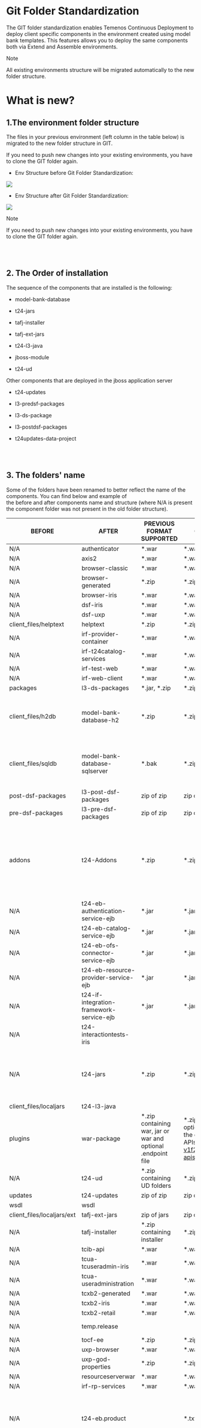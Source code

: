 # Git Folder Standardization #

The GIT folder standardization enables Temenos Continuous Deployment to deploy client specific components in the environment created using model bank templates. This features allows you to deploy the same components both via Extend and Assemble environments.

> [!Note]
> All existing environments structure will be migrated automatically to the new folder structure.

# What is new? #

## 1.The environment folder structure ##

The files in your previous environment (left column in the table below) is migrated to the new folder structure in GIT.

If you need to push new changes into your existing environments, you have to clone the GIT folder again.

- Env Structure before Git Folder Standardization: 

 ![](./images/old-env-structure.png)

- Env Structure after Git Folder Standardization:

 ![](./images/new-env-structure.png)

>[!Note]
>If you need to push new changes into your existing environments, you have to clone the GIT folder again.

<br>
</br>

## 2. The Order of installation ##
 The sequence of the components that are installed is the following:

- model-bank-database​

- t24-jars​

- tafj-installer​

- tafj-ext-jars​

- t24-l3-java​

- jboss-module​

- t24-ud​

Other components​ that are deployed in the jboss application server

- t24-updates​

- l3-predsf-packages​

- l3-ds-package​

- l3-postdsf-packages​

- t24updates-data-project

<br>
</br>

## 3. The folders' name ##

Some of the folders have been renamed to better reflect the name of the components. You can find below and example of the before and after components name and structure (where N/A is present the component folder was not present in the old folder structure).

|  BEFORE                    | AFTER                                    | PREVIOUS FORMAT SUPPORTED                                    | CURRENT FORMAT SUPPORTED                                                                                                                                                                        | NOTES AND CHANGES IN THE   EXISTING FUNCTIONALITY                                                                                                                                                                                                                         |
|----------------------------|------------------------------------------|--------------------------------------------------------------|-------------------------------------------------------------------------------------------------------------------------------------------------------------------------------------------------|---------------------------------------------------------------------------------------------------------------------------------------------------------------------------------------------------------------------------------------------------------------------------|
| N/A                        | authenticator                            | *.war                                                        | *.war                                                                                                                                                                                           | N/A                                                                                                                                                                                                                                                                       |
| N/A                        | axis2                                    | *.war                                                        | *.war                                                                                                                                                                                           | N/A                                                                                                                                                                                                                                                                       |
| N/A                        | browser-classic                          | *.war                                                        | *.war                                                                                                                                                                                           | N/A                                                                                                                                                                                                                                                                       |
| N/A                        | browser-generated                        | *.zip                                                        | *.zip                                                                                                                                                                                           | N/A                                                                                                                                                                                                                                                                       |
| N/A                        | browser-iris                             | *.war                                                        | *.war                                                                                                                                                                                           | N/A                                                                                                                                                                                                                                                                       |
| N/A                        | dsf-iris                                 | *.war                                                        | *.war                                                                                                                                                                                           | N/A                                                                                                                                                                                                                                                                       |
| N/A                        | dsf-uxp                                  | *.war                                                        | *.war                                                                                                                                                                                           | N/A                                                                                                                                                                                                                                                                       |
| client_files/helptext      | helptext                                 | *.zip                                                        | *.zip                                                                                                                                                                                           | N/A                                                                                                                                                                                                                                                                       |
| N/A                        | irf-provider-container                   | *.war                                                        | *.war                                                                                                                                                                                           | N/A                                                                                                                                                                                                                                                                       |
| N/A                        | irf-t24catalog-services                  | *.war                                                        | *.war                                                                                                                                                                                           | N/A                                                                                                                                                                                                                                                                       |
| N/A                        | irf-test-web                             | *.war                                                        | *.war                                                                                                                                                                                           | N/A                                                                                                                                                                                                                                                                       |
| N/A                        | irf-web-client                           | *.war                                                        | *.war                                                                                                                                                                                           | N/A                                                                                                                                                                                                                                                                       |
| packages                   | l3-ds-packages                           | *.jar, *.zip                                                 | *.zip                                                                                                                                                                                           | N/A                                                                                                                                                                                                                                                                       |
| client_files/h2db          | model-bank-database-h2                   | *.zip                                                        | *.zip                                                                                                                                                                                           | db.properties   file should be included in the zip file . The format of db.properties should   be as follows: db_name=TAFJDB -> without extension .mv.db or .h2.db.                                                                                                       |
| client_files/sqldb         | model-bank-database-sqlserver            | *.bak                                                        | *.zip                                                                                                                                                                                           | db.properties file   should be included in the zip file . The format of db.properties should be as follows: db_name=UTPSQL2016 -> without extension names.                                                                                                                |
| post-dsf-packages          | l3-post-dsf-packages                     | zip of zip                                                   | zip of zip                                                                                                                                                                                      | N/A                                                                                                                                                                                                                                                                       |
| pre-dsf-packages           | l3-pre-dsf-packages                      | zip of zip                                                   | zip of zip                                                                                                                                                                                      | N/A                                                                                                                                                                                                                                                                       |
| addons                     | t24-Addons                               | *.zip                                                        | *.zip                                                                                                                                                                                           | The environment file can be provided along with the jars/wars which contains JAVA_OPTS that can to be added in the appserver startup. If only environment file inside the zip is provided the JAVA_OPTS will be added to the appserver without copying any war/jar files. |
| N/A                        | t24-eb-authentication-service-ejb        | *.jar                                                        | *.jar                                                                                                                                                                                           | N/A                                                                                                                                                                                                                                                                       |
| N/A                        | t24-eb-catalog-service-ejb               | *.jar                                                        | *.jar                                                                                                                                                                                           | N/A                                                                                                                                                                                                                                                                       |
| N/A                        | t24-eb-ofs-connector-service-ejb         | *.jar                                                        | *.jar                                                                                                                                                                                           | N/A                                                                                                                                                                                                                                                                       |
| N/A                        | t24-eb-resource-provider-service-ejb     | *.jar                                                        | *.jar                                                                                                                                                                                           | N/A                                                                                                                                                                                                                                                                       |
| N/A                        | t24-if-integration-framework-service-ejb | *.jar                                                        | *.jar                                                                                                                                                                                           | N/A                                                                                                                                                                                                                                                                       |
| N/A                        | t24-interactiontests-iris                |                                                              |                                                                                                                                                                                                 | N/A                                                                                                                                                                                                                                                                       |
| N/A                        | t24-jars                                 | *.zip                                                        | *.zip                                                                                                                                                                                           | zip of multiple folders containing jars. For eg: t24lib, l3lib. Note: We   use the folders t24lib and l3lib for core and l3 libraries respectively.   Hence the same naming convention has to be used for the artifacts.                                                  |
| client_files/localjars     | t24-l3-java                              |                                                              |                                                                                                                                                                                                 | zip of l3libraries                                                                                                                                                                                                                                                        |
| plugins                    | war-package                              | *.zip containing war, jar or war and optional .endpoint file | *.zip containing war, jar or war and optional .endpoint file   which contains the dns name. Ie.:  Provider   APIs~https://t24-v1f2k9y77x18.temenos.cloud/provider-apis/api/v1.0.0/meta/apidocs | Optional .endpoint file within *.zip should now contain he   keyword 'localhost' instead of the dnsname to be able to used during factory   run. Ie.: Provider   APIs~https://localhost/provider-apis/api/v1.0.0/meta/apidocs                                             |
| N/A                        | t24-ud                                   | *.zip containing UD folders                                  | *.zip containing UD folders                                                                                                                                                                     | N/A                                                                                                                                                                                                                                                                       |
| updates                    | t24-updates                              | zip of zip                                                   | zip of zip                                                                                                                                                                                      | N/A                                                                                                                                                                                                                                                                       |
| wsdl                       | wsdl                                     |                                                              |                                                                                                                                                                                                 | N/A                                                                                                                                                                                                                                                                       |
| client_files/localjars/ext | tafj-ext-jars                            | zip of jars                                                  | zip of jars                                                                                                                                                                                     | zip of l3libraries                                                                                                                                                                                                                                                        |
| N/A                        | tafj-installer                           | *.zip containing installer                                   | *.zip containing installer                                                                                                                                                                      | N/A                                                                                                                                                                                                                                                                       |
| N/A                        | tcib-api                                 | *.war                                                        | *.war                                                                                                                                                                                           | N/A                                                                                                                                                                                                                                                                       |
| N/A                        | tcua-tcuseradmin-iris                    | *.war                                                        | *.war                                                                                                                                                                                           | N/A                                                                                                                                                                                                                                                                       |
| N/A                        | tcua-useradministration                  | *.war                                                        | *.war                                                                                                                                                                                           | N/A                                                                                                                                                                                                                                                                       |
| N/A                        | tcxb2-generated                          | *.war                                                        | *.war                                                                                                                                                                                           | N/A                                                                                                                                                                                                                                                                       |
| N/A                        | tcxb2-iris                               | *.war                                                        | *.war                                                                                                                                                                                           | N/A                                                                                                                                                                                                                                                                       |
| N/A                        | tcxb2-retail                             | *.war                                                        | *.war                                                                                                                                                                                           | N/A                                                                                                                                                                                                                                                                       |
| N/A                        | temp.release                             |                                                              |                                                                                                                                                                                                 | *.zip containing the temp.release                                                                                                                                                                                                                                         |
| N/A                        | tocf-ee                                  | *.zip                                                        | *.zip                                                                                                                                                                                           | N/A                                                                                                                                                                                                                                                                       |
| N/A                        | uxp-browser                              | *.war                                                        | *.war                                                                                                                                                                                           | N/A                                                                                                                                                                                                                                                                       |
| N/A                        | uxp-god-properties                       | *.zip                                                        | *.zip                                                                                                                                                                                           | N/A                                                                                                                                                                                                                                                                       |
| N/A                        | resourceserverwar                        | *.war                                                        | *.war                                                                                                                                                                                           | N/A                                                                                                                                                                                                                                                                       |
| N/A                        | irf-rp-services                          | *.war                                                        | *.war                                                                                                                                                                                           | N/A                                                                                                                                                                                                                                                                       |
| N/A                        | t24-eb.product                           |                                                              |  *.txt                                                                                                                                                                                          |  The text file should contain the number of product ,   product name separated by ‘~' (more than 1 product) and product codes   separated by '~’ (more than 1 product) . EX: 2,name1~name2,code1~code2                                                                    |
| N/A                        | jboss-modules                            |                                                              |  *.zip                                                                                                                                                                                          | *.zip containing   the folders, sub folders, jars, with the module.xml which can be unzipped to   modules folder in jboss      It also checks for the existing folders com/temenos/t24, com/temenos/tafj   ,system ,if exists it is ignored and other folders are copied  |
| N/A                        | standalone.xml                           |                                                              | *.xml                                                                                                                                                                                           | *.xml containing standalone.xml file. The template file for   OSS and TSS are provided at point 6 in this user guide for both OSS and TSS   templates.                                                                                                                    |

<br>
</br>

## 4. How to deploy an update to an environment? ##

### 4.1. Clone the environment repository ###
Refer to this [user guide](http://documentation.temenos.cloud/home/techguides/deploy-an-update-to-an-existing-environment.html#clone-environment-repository).

### 4.2 Commit & push the changes to the Environment Repository ###

> [!Note]
>Always Git → Pull before pushing new code in the environment repository. This command fetches and downloads content from a remote repository and immediately update the local repository to match that content.

 ![](./images/git-pull.png)

### 4.3 Deploy the changes  ###

Refer to [this page](http://documentation.temenos.cloud/home/techguides/deploy-an-update-to-an-existing-environment.html#commit--push-features-to-repository) to learn how to deploy the changes to your environment.

During the deployment, the **Start**, **Stop**, **Rebuild**, **Upgrade** and **Clone Environment** buttons are not disabled.

> [!Note]
>It is very important to place the components in the folder with the format that the Temenos Continuous Deployment expects. Otherwise, your deployment fails. Below you can find an exercise with a passed and failed deployment - the root cause is the wrong file format deployed.

- Passed Deployment:

![](./images/passed-env.png)

- Failed Deployment:

 ![](./images/failed-env.png)

### 4.4 Standalone.xml file notes ###

There are different standalone.xml templates for TSS and OSS. These are provided to you by us.

### 4.4.1 The standalone.xml TSS template: ###
- don’t change any of the static values

- the only changes you can apply to the files are

- in the datasource code block and give a new name (ie. instead of jndi-name="java:/jdbc/t24DS" you can change the name from t24DS to another one) or change the min/max-pool-size. If you want to add more datasource copy the entire code block highlighted below.

  ![](./images/standalone-tss.png)

- in the queues add new connection pools (copy-paste the link and change the name, max-pool-size)

  ![](./images/standalone-queues.png)

- add custom queues ( copy the highlighted queue below and add another name (ie. instead of tecEventsTopic you can add another name)

 ![](./images/standalone-custom-queues.png)

 **Other alterations added to the XML file will result in a failed deployment.**

### 4.4.2 The db.properties file - only applicatble for OSS templates! ###

You can place the TAFJDB.zip file in the model-bank-database-h2 folder:

  ![](./images/tafjdb.png)

The Git Folder Standardization allows you to add the db.properties file into the TAFJDB.zip. The db.properties file contains the db name, clientdb user and pass:

  ![](./images/db.properties.png)

If the folder inside TAFJDB.zip file is renamed, then it is mandatory in the db.properties to add the db-name the same as the db folder name and the credentials for the respective db.

  ![](./images/db.properties2.png)

>[!Note]
>If you want to overwrite the database it is important to do at least one change before deploying it. Otherwise the platform will pick the initial database only.

##5. Attachments

You can download the Standalone OSS/ TSS and the db.properties files below:

- **<a href="./../zip/client-standalone-OSS">Standalone OSS template</a>** 

- **<a href="./../zip/client-standalone-TSS">Standalone TSS template</a>** 

- **<a href="./../zip/db.properties">db.properties file</a>** 

- Video tutorial available **[here](https://youtu.be/Kc5nXfJewKg)**.